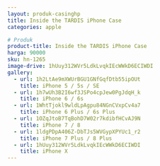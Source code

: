 ```yaml
---
layout: produk-casinghp
title: Inside the TARDIS iPhone Case
categories: apple

# Produk
product-title: Inside the TARDIS iPhone Case
harga: 90000
sku: hn-1265
image-drive: 1hUuy312WVr5LdkLvqkIEcWWkD6ECIWDI
gallery:
  - url: 1h2LtAe9mXWUrBGU1GNfGqfDtb55ipOUt
    title: iPhone 5 / 5s / SE
  - url: 1h7wUh3B2I6wf3JSPo4cpJew0PgJdqH_k
    title: iPhone 6 / 6s
  - url: 1WhtTjokl9wldLpAgpu84NGnCVxpCv4a7
    title: iPhone 6 Plus / 6s Plus
  - url: 1OZqJtoB7TqBohD7W02r7kdibfHCvAJ9N
    title: iPhone 7 / 8
  - url: 1ldgPDpA406Z-DbTJs5WVGypXPYUc1_r2
    title: iPhone 7 Plus / 8 Plus
  - url: 1hUuy312WVr5LdkLvqkIEcWWkD6ECIWDI
    title: iPhone X
---
```

